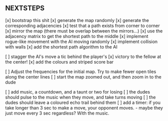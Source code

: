 NEXTSTEPS
---------

[x] bootstrap this shit
[x] generate the map randomly
[x] generate the corresponding adjacencies
[x] test that a path exists from corner to corner
[x] mirror the map (there must be overlap between the mirrors...)
[x] use the adjacency matrix to get the shortest path to the middle
[x] implement rogue-like movement with the AI moving randomly
[x] implement collision with walls
[x] add the shortest path algorithm to the AI

[ ] stagger the AI's move a tic behind the player's
[x] victory to the fellow at the center!
[x] add the colours and striped score bar

[ ] Adjust the frequencies for the initial map. Try to make
    fewer open tiles along the center lines
[ ] start the map zoomed out, and then zoom in to the dude

[ ] add music, a countdown, and a taunt or two for losing
[ ] the dudes should pulse to the music when they move, and take turns moving
[ ] the dudes should leave a coloured echo trail behind them
[ ] add a timer: if you take longer than 3 sec to make a move,
    your opponent moves.
    - maybe they just move every 3 sec regardless? With the music.
